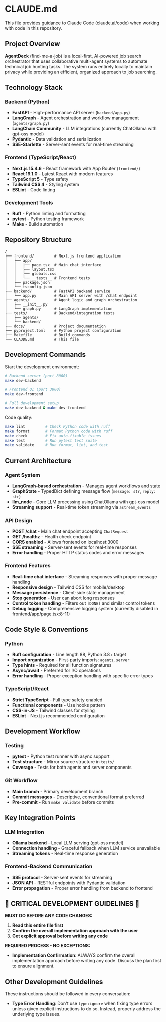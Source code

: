 # CLAUDE.md

This file provides guidance to Claude Code (claude.ai/code) when working with code in this repository.

## Project Overview

**AgentDeck** (find-me-a-job) is a local-first, AI-powered job search orchestrator that uses collaborative multi-agent systems to automate technical job hunting tasks. The system runs entirely locally to maintain privacy while providing an efficient, organized approach to job searching.

## Technology Stack

### Backend (Python)
- **FastAPI** - High-performance API server (`backend/app.py`)
- **LangGraph** - Agent orchestration and workflow management (`agents/graph.py`)
- **LangChain Community** - LLM integrations (currently ChatOllama with gpt-oss model)
- **Pydantic** - Data validation and serialization
- **SSE-Starlette** - Server-sent events for real-time streaming

### Frontend (TypeScript/React)
- **Next.js 15.4.6** - React framework with App Router (`frontend/`)
- **React 19.1.0** - Latest React with modern features
- **TypeScript 5** - Type safety
- **Tailwind CSS 4** - Styling system
- **ESLint** - Code linting

### Development Tools
- **Ruff** - Python linting and formatting
- **pytest** - Python testing framework
- **Make** - Build automation

## Repository Structure

```
/
├── frontend/         # Next.js frontend application
│   ├── app/
│   │   ├── page.tsx  # Main chat interface
│   │   ├── layout.tsx
│   │   ├── globals.css
│   │   └── __tests__ # Frontend tests
│   ├── package.json
│   └── tsconfig.json
├── backend/          # FastAPI backend service
│   └── app.py        # Main API server with /chat endpoint
├── agents/           # Agent logic and graph orchestration
│   ├── __init__.py
│   └── graph.py      # LangGraph implementation
├── tests/            # Backend/integration tests
│   ├── agents/
│   └── backend/
├── docs/             # Project documentation
├── pyproject.toml    # Python project configuration
├── Makefile          # Build commands
└── CLAUDE.md         # This file
```

## Development Commands

Start the development environment:
```bash
# Backend server (port 8000)
make dev-backend

# Frontend UI (port 3000)
make dev-frontend

# Full development setup
make dev-backend & make dev-frontend
```

Code quality:
```bash
make lint         # Check Python code with ruff
make format       # Format Python code with ruff
make check        # Fix auto-fixable issues
make test         # Run pytest test suite
make validate     # Run format, lint, and test
```

## Current Architecture

### Agent System
- **LangGraph-based orchestration** - Manages agent workflows and state
- **GraphState** - TypedDict defining message flow (`message: str`, `reply: str`)
- **llm_node** - Core LLM processing using ChatOllama with gpt-oss model
- **Streaming support** - Real-time token streaming via `astream_events`

### API Design
- **POST /chat** - Main chat endpoint accepting `ChatRequest`
- **GET /healthz** - Health check endpoint
- **CORS enabled** - Allows frontend on localhost:3000
- **SSE streaming** - Server-sent events for real-time responses
- **Error handling** - Proper HTTP status codes and error messages

### Frontend Features
- **Real-time chat interface** - Streaming responses with proper message handling
- **Responsive design** - Tailwind CSS for mobile/desktop
- **Message persistence** - Client-side state management
- **Stop generation** - User can abort long responses
- **Control token handling** - Filters out `[DONE]` and similar control tokens
- **Debug logging** - Comprehensive logging system (currently disabled in frontend/app/page.tsx:8-11)

## Code Style & Conventions

### Python
- **Ruff configuration** - Line length 88, Python 3.8+ target
- **Import organization** - First-party imports: `agents`, `server`
- **Type hints** - Required for all function signatures
- **Async/await** - Preferred for I/O operations
- **Error handling** - Proper exception handling with specific error types

### TypeScript/React
- **Strict TypeScript** - Full type safety enabled
- **Functional components** - Use hooks pattern
- **CSS-in-JS** - Tailwind classes for styling
- **ESLint** - Next.js recommended configuration

## Development Workflow

### Testing
- **pytest** - Python test runner with async support
- **Test structure** - Mirror source structure in `tests/`
- **Coverage** - Tests for both agents and server components

### Git Workflow
- **Main branch** - Primary development branch
- **Commit messages** - Descriptive, conventional format preferred
- **Pre-commit** - Run `make validate` before commits

## Key Integration Points

### LLM Integration
- **Ollama backend** - Local LLM serving (gpt-oss model)
- **Connection handling** - Graceful fallback when LLM service unavailable
- **Streaming tokens** - Real-time response generation

### Frontend-Backend Communication
- **SSE protocol** - Server-sent events for streaming
- **JSON API** - RESTful endpoints with Pydantic validation
- **Error propagation** - Proper error handling from backend to frontend

## 🚨 CRITICAL DEVELOPMENT GUIDELINES 🚨

**MUST DO BEFORE ANY CODE CHANGES:**
1. **Read this entire file first**
2. **Confirm the overall implementation approach with the user**
3. **Get explicit approval before writing any code**

**REQUIRED PROCESS - NO EXCEPTIONS:**
- **Implementation Confirmation**: ALWAYS confirm the overall implementation approach before writing any code. Discuss the plan first to ensure alignment.

## Other Development Guidelines

These instructions should be followed in every conversation:

- **Type Error Handling**: Don't use `type:ignore` when fixing type errors unless given explicit instructions to do so. Instead, properly address the underlying type issues.